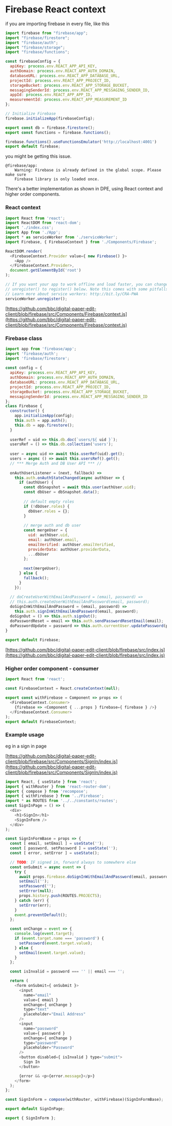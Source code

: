 # Firebase React context

if you are importing firebase in every file, like this 

```javascript
import firebase from "firebase/app";
import "firebase/firestore";
import "firebase/auth";
import "firebase/storage";
import "firebase/functions";

const firebaseConfig = {
  apiKey: process.env.REACT_APP_API_KEY,
  authDomain: process.env.REACT_APP_AUTH_DOMAIN,
  databaseURL: process.env.REACT_APP_DATABASE_URL,
  projectId: process.env.REACT_APP_PROJECT_ID,
  storageBucket: process.env.REACT_APP_STORAGE_BUCKET,
  messagingSenderId: process.env.REACT_APP_MESSAGING_SENDER_ID,
  appId: process.env.REACT_APP_APP_ID,
  measurementId: process.env.REACT_APP_MEASUREMENT_ID
};

// Initialize Firebase
firebase.initializeApp(firebaseConfig);

export const db = firebase.firestore();
export const functions = firebase.functions();

firebase.functions().useFunctionsEmulator('http://localhost:4001') 
export default firebase;

```

you might be getting this issue.

```text
@firebase/app: 
    Warning: Firebase is already defined in the global scope. Please make sure
    Firebase library is only loaded once.
```

There's a better implementation as shown in DPE, using React context and higher order components.

### React context

```javascript
import React from 'react';
import ReactDOM from 'react-dom';
import './index.css';
import App from './App';
import * as serviceWorker from './serviceWorker';
import Firebase, { FirebaseContext } from './Components/Firebase';

ReactDOM.render(
  <FirebaseContext.Provider value={ new Firebase() }>
    <App />
  </FirebaseContext.Provider>,
  document.getElementById('root')
);

// If you want your app to work offline and load faster, you can change
// unregister() to register() below. Note this comes with some pitfalls.
// Learn more about service workers: http://bit.ly/CRA-PWA
serviceWorker.unregister();
```

[https://github.com/bbc/digital-paper-edit-client/blob/firebase/src/Components/Firebase/context.js](https://github.com/bbc/digital-paper-edit-client/blob/firebase/src/Components/Firebase/context.js)

### Firebase class

```javascript
import app from 'firebase/app';
import 'firebase/auth';
import 'firebase/firestore';
​
const config = {
  apiKey: process.env.REACT_APP_API_KEY,
  authDomain: process.env.REACT_APP_AUTH_DOMAIN,
  databaseURL: process.env.REACT_APP_DATABASE_URL,
  projectId: process.env.REACT_APP_PROJECT_ID,
  storageBucket: process.env.REACT_APP_STORAGE_BUCKET,
  messagingSenderId: process.env.REACT_APP_MESSAGING_SENDER_ID
};
class Firebase {
  constructor() {
    app.initializeApp(config);
    this.auth = app.auth();
    this.db = app.firestore();
  }
​
  userRef = uid => this.db.doc(`users/${ uid }`);
  usersRef = () => this.db.collection('users');
​
  user = async uid => await this.userRef(uid).get();
  users = async () => await this.usersRef().get();
  // *** Merge Auth and DB User API *** //
​
  onAuthUserListener = (next, fallback) =>
    this.auth.onAuthStateChanged(async authUser => {
      if (authUser) {
        const dbSnapshot = await this.user(authUser.uid);
        const dbUser = dbSnapshot.data();
​
        // default empty roles
        if (!dbUser.roles) {
          dbUser.roles = {};
        }
​
        // merge auth and db user
        const mergeUser = {
          uid: authUser.uid,
          email: authUser.email,
          emailVerified: authUser.emailVerified,
          providerData: authUser.providerData,
          ...dbUser
        };
​
        next(mergeUser);
      } else {
        fallback();
      }
    });
​
  // doCreateUserWithEmailAndPassword = (email, password) =>
  // this.auth.createUserWithEmailAndPassword(email, password);
  doSignInWithEmailAndPassword = (email, password) =>
    this.auth.signInWithEmailAndPassword(email, password);
  doSignOut = () => this.auth.signOut();
  doPasswordReset = email => this.auth.sendPasswordResetEmail(email);
  doPasswordUpdate = password => this.auth.currentUser.updatePassword(password);
}
​
export default Firebase;
```

[https://github.com/bbc/digital-paper-edit-client/blob/firebase/src/index.js](https://github.com/bbc/digital-paper-edit-client/blob/firebase/src/index.js)

### Higher order component - consumer

```javascript
import React from 'react';

const FirebaseContext = React.createContext(null);

export const withFirebase = Component => props => (
  <FirebaseContext.Consumer>
    {firebase => <Component { ...props } firebase={ firebase } />}
  </FirebaseContext.Consumer>
);
export default FirebaseContext;
```

### Example usage

eg in a sign in page

[https://github.com/bbc/digital-paper-edit-client/blob/firebase/src/Components/SignIn/index.js](https://github.com/bbc/digital-paper-edit-client/blob/firebase/src/Components/SignIn/index.js)

```javascript
import React, { useState } from 'react';
import { withRouter } from 'react-router-dom';
import { compose } from 'recompose';
import { withFirebase } from '../Firebase';
import * as ROUTES from '../../constants/routes';
const SignInPage = () => (
  <div>
    <h1>SignIn</h1>
    <SignInForm />
  </div>
);

const SignInFormBase = props => {
  const [ email, setEmail ] = useState('');
  const [ password, setPassword ] = useState('');
  const [ error, setError ] = useState();

  // TODO: IF signed in, forward always to somewhere else
  const onSubmit = async event => {
    try {
      await props.firebase.doSignInWithEmailAndPassword(email, password);
      setEmail('');
      setPassword('');
      setError(null);
      props.history.push(ROUTES.PROJECTS);
    } catch (err) {
      setError(err);
    }
    event.preventDefault();
  };

  const onChange = event => {
    console.log(event.target);
    if (event.target.name === 'password') {
      setPassword(event.target.value);
    } else {
      setEmail(event.target.value);
    }
  };

  const isInvalid = password === '' || email === '';

  return (
    <form onSubmit={ onSubmit }>
      <input
        name="email"
        value={ email }
        onChange={ onChange }
        type="text"
        placeholder="Email Address"
      />
      <input
        name="password"
        value={ password }
        onChange={ onChange }
        type="password"
        placeholder="Password"
      />
      <button disabled={ isInvalid } type="submit">
        Sign In
      </button>

      {error && <p>{error.message}</p>}
    </form>
  );
};

const SignInForm = compose(withRouter, withFirebase)(SignInFormBase);

export default SignInPage;

export { SignInForm };
```

